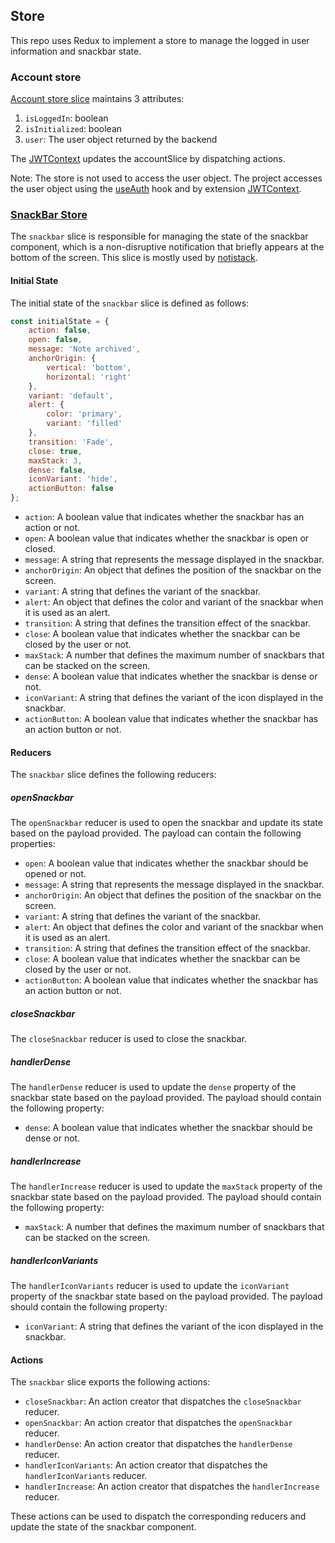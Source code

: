 ## Store

This repo uses Redux to implement a store to manage the logged in user information and snackbar state.

### Account store

[Account store slice](/src/store/accountReducer.js) maintains 3 attributes:
1. `isLoggedIn`: boolean
2. `isInitialized`: boolean
3. `user`: The user object returned by the backend

The [JWTContext](/src/contexts/JWTContext.jsx) updates the accountSlice by dispatching actions.

Note: The store is not used to access the user object. The project accesses the user object using the [useAuth](/src/hooks/useAuth.js) hook and by extension [JWTContext](/src/contexts/JWTContext.jsx).

### [SnackBar Store](/src/store/slices/snackbar.js)

The `snackbar` slice is responsible for managing the state of the snackbar component, which is a non-disruptive notification that briefly appears at the bottom of the screen. This slice is mostly used by [notistack](/src/ui-component/extended/notistack/).

#### Initial State

The initial state of the `snackbar` slice is defined as follows:

```javascript
const initialState = {
    action: false,
    open: false,
    message: 'Note archived',
    anchorOrigin: {
        vertical: 'bottom',
        horizontal: 'right'
    },
    variant: 'default',
    alert: {
        color: 'primary',
        variant: 'filled'
    },
    transition: 'Fade',
    close: true,
    maxStack: 3,
    dense: false,
    iconVariant: 'hide',
    actionButton: false
};
```

- `action`: A boolean value that indicates whether the snackbar has an action or not.
- `open`: A boolean value that indicates whether the snackbar is open or closed.
- `message`: A string that represents the message displayed in the snackbar.
- `anchorOrigin`: An object that defines the position of the snackbar on the screen.
- `variant`: A string that defines the variant of the snackbar.
- `alert`: An object that defines the color and variant of the snackbar when it is used as an alert.
- `transition`: A string that defines the transition effect of the snackbar.
- `close`: A boolean value that indicates whether the snackbar can be closed by the user or not.
- `maxStack`: A number that defines the maximum number of snackbars that can be stacked on the screen.
- `dense`: A boolean value that indicates whether the snackbar is dense or not.
- `iconVariant`: A string that defines the variant of the icon displayed in the snackbar.
- `actionButton`: A boolean value that indicates whether the snackbar has an action button or not.

#### Reducers

The `snackbar` slice defines the following reducers:

##### openSnackbar

The `openSnackbar` reducer is used to open the snackbar and update its state based on the payload provided. The payload can contain the following properties:

- `open`: A boolean value that indicates whether the snackbar should be opened or not.
- `message`: A string that represents the message displayed in the snackbar.
- `anchorOrigin`: An object that defines the position of the snackbar on the screen.
- `variant`: A string that defines the variant of the snackbar.
- `alert`: An object that defines the color and variant of the snackbar when it is used as an alert.
- `transition`: A string that defines the transition effect of the snackbar.
- `close`: A boolean value that indicates whether the snackbar can be closed by the user or not.
- `actionButton`: A boolean value that indicates whether the snackbar has an action button or not.

##### closeSnackbar

The `closeSnackbar` reducer is used to close the snackbar.

##### handlerDense

The `handlerDense` reducer is used to update the `dense` property of the snackbar state based on the payload provided. The payload should contain the following property:

- `dense`: A boolean value that indicates whether the snackbar should be dense or not.

##### handlerIncrease

The `handlerIncrease` reducer is used to update the `maxStack` property of the snackbar state based on the payload provided. The payload should contain the following property:

- `maxStack`: A number that defines the maximum number of snackbars that can be stacked on the screen.

##### handlerIconVariants

The `handlerIconVariants` reducer is used to update the `iconVariant` property of the snackbar state based on the payload provided. The payload should contain the following property:

- `iconVariant`: A string that defines the variant of the icon displayed in the snackbar.

#### Actions

The `snackbar` slice exports the following actions:

- `closeSnackbar`: An action creator that dispatches the `closeSnackbar` reducer.
- `openSnackbar`: An action creator that dispatches the `openSnackbar` reducer.
- `handlerDense`: An action creator that dispatches the `handlerDense` reducer.
- `handlerIconVariants`: An action creator that dispatches the `handlerIconVariants` reducer.
- `handlerIncrease`: An action creator that dispatches the `handlerIncrease` reducer.

These actions can be used to dispatch the corresponding reducers and update the state of the snackbar component.